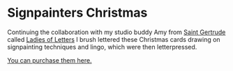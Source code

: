 # Signpainters Christmas

Continuing the collaboration with my studio buddy Amy from [Saint Gertrude](http://saintgertrude.com.au/) called [Ladies of Letters](http://www.ladiesofletters.com.au/) I brush lettered these Christmas cards drawing on signpainting techniques and lingo, which were then letterpressed. 

[You can purchase them here.](http://www.ladiesofletters.com.au/christmas)
